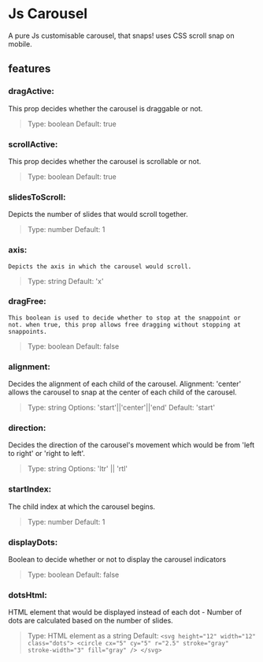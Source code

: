 # Js Carousel

A pure Js customisable carousel, that snaps!
uses CSS scroll snap on mobile.

## features

### dragActive:
   This prop decides whether the carousel is draggable or not.

> Type: boolean
> Default: true

### scrollActive:
   This prop decides whether the carousel is scrollable or not.

> Type: boolean
> Default: true

### slidesToScroll: 
   Depicts the number of slides that would scroll together.

> Type: number
> Default: 1

### axis:
    Depicts the axis in which the carousel would scroll.

> Type: string
> Default: 'x'

### dragFree:
    This boolean is used to decide whether to stop at the snappoint or not. when true, this prop allows free dragging without stopping at snappoints.

> Type: boolean
> Default: false

### alignment:
  Decides the alignment of each child of the carousel. Alignment: 'center' allows the carousel to snap at the center of each child of the carousel. 

> Type: string
> Options: 'start'||'center'||'end'
> Default: 'start'

### direction:
  Decides the direction of the carousel's movement which would be from 'left to right' or 'right to left'. 
    
> Type: string
> Options: 'ltr' || 'rtl'

### startIndex:
   The child index at which the carousel begins.

> Type: number
> Default: 1

### displayDots:
  Boolean to decide whether or not to display the carousel indicators

> Type: boolean
> Default: false

### dotsHtml: 
  HTML element that would be displayed instead of each dot - Number of dots are calculated based on the number of slides.

> Type: HTML element as a string
> Default: `<svg height="12" width="12" class="dots">
    <circle cx="5" cy="5" r="2.5" stroke="gray" stroke-width="3" fill="gray" />
  </svg>`






    




